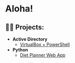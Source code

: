<h1>Aloha! <br/>
<h2>👨‍💻 Projects:</h2>

- <b>Active Directory</b>
  - [VirtualBox + PowerShell](https://github.com/LantianXie3/ActiveDirectoryLab)
- <b>Python</b>
  - [Diet Planner Web App](https://github.com/LantianXie3/ITM352_repo/tree/main/Final)
